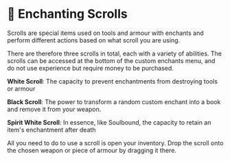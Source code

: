 # 📜 Enchanting Scrolls

Scrolls are special items used on tools and armour with enchants and perform different actions based on what scroll you are using.

There are therefore three scrolls in total, each with a variety of abilities. The scrolls can be accessed at the bottom of the custom enchants menu, and do not use experience but require money to be purchased.

**White Scroll**: The capacity to prevent enchantments from destroying tools or armour

**Black Scroll**: The power to transform a random custom enchant into a book and remove it from your weapon.

**Spirit White Scroll**: In essence, like Soulbound, the capacity to retain an item's enchantment after death

All you need to do to use a scroll is open your inventory. Drop the scroll onto the chosen weapon or piece of armour by dragging it there.
